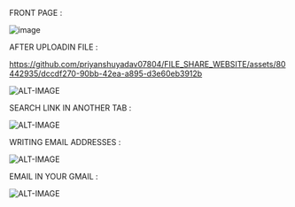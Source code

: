 

FRONT PAGE :

![image](https://github.com/priyanshuyadav07804/FILE_SHARE_WEBSITE/assets/80442935/9b188523-1284-48d5-921e-87d73c268b77)

AFTER UPLOADIN FILE :

https://github.com/priyanshuyadav07804/FILE_SHARE_WEBSITE/assets/80442935/dccdf270-90bb-42ea-a895-d3e60eb3912b



![ALT-IMAGE](https://github.com/priyanshuyadav07804/FILE_SHARE_WEBSITE/assets/80442935/215b7345-0418-4f4c-9205-acb83c0c5917)

SEARCH LINK IN ANOTHER TAB : 

![ALT-IMAGE](https://github.com/priyanshuyadav07804/FILE_SHARE_WEBSITE/assets/80442935/cb2ae0d1-3e82-40db-bc90-c2dee3cfea24)

WRITING EMAIL ADDRESSES : 

![ALT-IMAGE](https://github.com/priyanshuyadav07804/FILE_SHARE_WEBSITE/assets/80442935/8b262191-9afe-469d-8405-a9b312a4b6b4)

EMAIL IN YOUR GMAIL :

![ALT-IMAGE](https://github.com/priyanshuyadav07804/FILE_SHARE_WEBSITE/assets/80442935/108a34e7-da1c-4c23-877a-bc8640f9a087)
